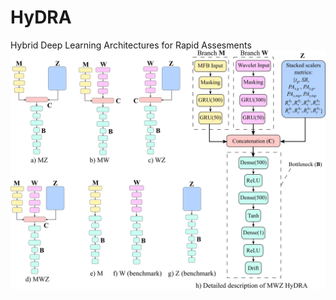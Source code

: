 # HyDRA
Hybrid Deep Learning Architectures for Rapid Assesments
![HyDRA models](https://github.com/OmidSaj/HyDRA/blob/main/Assets/HyDRA.jpg)

